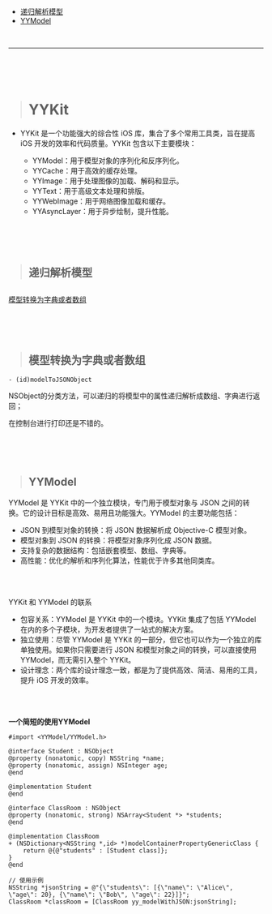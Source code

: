 > <h1 id=""></h1>
- [递归解析模型](#递归解析模型)
- [YYModel](#YYModel)



<br/>

***

<br/><br/><br/>

> <h1 id="YYKit">YYKit</h1>

- YYKit 是一个功能强大的综合性 iOS 库，集合了多个常用工具类，旨在提高 iOS 开发的效率和代码质量。YYKit 包含以下主要模块：

	- YYModel：用于模型对象的序列化和反序列化。
	- YYCache：用于高效的缓存处理。
	- YYImage：用于处理图像的加载、解码和显示。
	- YYText：用于高级文本处理和排版。
	- YYWebImage：用于网络图像加载和缓存。
	- YYAsyncLayer：用于异步绘制，提升性能。

<br/><br/><br/>

> <h2 id="递归解析模型">递归解析模型</h2>


> <h2 id=""></h2>
[模型转换为字典或者数组](#模型转换为字典或者数组)


<br/><br/><br/>

> <h2 id="模型转换为字典或者数组">模型转换为字典或者数组</h2>

```
- (id)modelToJSONObject
```

NSObject的分类方法，可以递归的将模型中的属性递归解析成数组、字典进行返回；

在控制台进行打印还是不错的。


<br/><br/><br/>

> <h2 id="YYModel">YYModel</h2>

YYModel 是 YYKit 中的一个独立模块，专门用于模型对象与 JSON 之间的转换。它的设计目标是高效、易用且功能强大。YYModel 的主要功能包括：

- JSON 到模型对象的转换：将 JSON 数据解析成 Objective-C 模型对象。
- 模型对象到 JSON 的转换：将模型对象序列化成 JSON 数据。
- 支持复杂的数据结构：包括嵌套模型、数组、字典等。
- 高性能：优化的解析和序列化算法，性能优于许多其他同类库。


<br/><br/>

YYKit 和 YYModel 的联系
- 包容关系：YYModel 是 YYKit 中的一个模块。YYKit 集成了包括 YYModel 在内的多个子模块，为开发者提供了一站式的解决方案。
- 独立使用：尽管 YYModel 是 YYKit 的一部分，但它也可以作为一个独立的库单独使用。如果你只需要进行 JSON 和模型对象之间的转换，可以直接使用 YYModel，而无需引入整个 YYKit。
- 设计理念：两个库的设计理念一致，都是为了提供高效、简洁、易用的工具，提升 iOS 开发的效率。


<br/><br/>


**一个简短的使用YYModel**

```
#import <YYModel/YYModel.h>

@interface Student : NSObject
@property (nonatomic, copy) NSString *name;
@property (nonatomic, assign) NSInteger age;
@end

@implementation Student
@end

@interface ClassRoom : NSObject
@property (nonatomic, strong) NSArray<Student *> *students;
@end

@implementation ClassRoom
+ (NSDictionary<NSString *,id> *)modelContainerPropertyGenericClass {
    return @{@"students" : [Student class]};
}
@end

// 使用示例
NSString *jsonString = @"{\"students\": [{\"name\": \"Alice\", \"age\": 20}, {\"name\": \"Bob\", \"age\": 22}]}";
ClassRoom *classRoom = [ClassRoom yy_modelWithJSON:jsonString];
```


